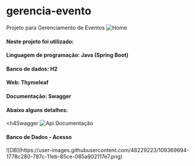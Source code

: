 # gerencia-evento
Projeto para Gerenciamento de Eventos
![Home](https://user-images.githubusercontent.com/48229223/109369210-5c035e80-787a-11eb-8c59-33dd08ce3ec0.png)

<h4>Neste projeto foi utilizado:</h4>
<h4>Linguagem de programação: Java (Spring Boot)</h4>
<h4>Banco de dados: H2</h4>
<h4>Web: Thymeleaf</h4>
<h4>Documentação: Swagger</h4>

<h4>Abaixo alguns detalhes:</h4>

<h4Swagger</h4>
![Api Documentação](https://user-images.githubusercontent.com/48229223/109369614-c1a41a80-787b-11eb-88d1-c1250437640f.png)

<h4>Banco de Dados - Acesso</h4>
![DB](https://user-images.githubusercontent.com/48229223/109369694-1778c280-787c-11eb-85ce-085a902117e7.png)


